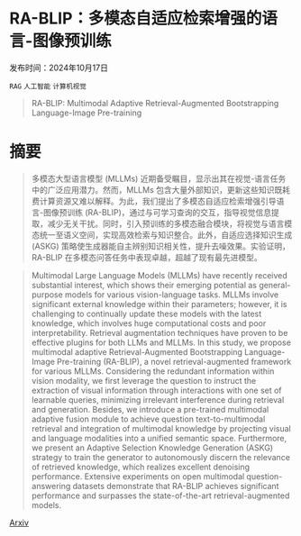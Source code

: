 # RA-BLIP：多模态自适应检索增强的语言-图像预训练

发布时间：2024年10月17日

`RAG` `人工智能` `计算机视觉`

> RA-BLIP: Multimodal Adaptive Retrieval-Augmented Bootstrapping Language-Image Pre-training

# 摘要

> 多模态大型语言模型 (MLLMs) 近期备受瞩目，显示出其在视觉-语言任务中的广泛应用潜力。然而，MLLMs 包含大量外部知识，更新这些知识既耗费计算资源又难以解释。为此，我们提出了多模态自适应检索增强引导语言-图像预训练 (RA-BLIP)，通过与可学习查询的交互，指导视觉信息提取，减少无关干扰。同时，引入预训练的多模态融合模块，将视觉与语言模态统一至语义空间，实现高效检索与知识整合。此外，自适应选择知识生成 (ASKG) 策略使生成器能自主辨别知识相关性，提升去噪效果。实验证明，RA-BLIP 在多模态问答任务中表现卓越，超越了现有最先进模型。

> Multimodal Large Language Models (MLLMs) have recently received substantial interest, which shows their emerging potential as general-purpose models for various vision-language tasks. MLLMs involve significant external knowledge within their parameters; however, it is challenging to continually update these models with the latest knowledge, which involves huge computational costs and poor interpretability. Retrieval augmentation techniques have proven to be effective plugins for both LLMs and MLLMs. In this study, we propose multimodal adaptive Retrieval-Augmented Bootstrapping Language-Image Pre-training (RA-BLIP), a novel retrieval-augmented framework for various MLLMs. Considering the redundant information within vision modality, we first leverage the question to instruct the extraction of visual information through interactions with one set of learnable queries, minimizing irrelevant interference during retrieval and generation. Besides, we introduce a pre-trained multimodal adaptive fusion module to achieve question text-to-multimodal retrieval and integration of multimodal knowledge by projecting visual and language modalities into a unified semantic space. Furthermore, we present an Adaptive Selection Knowledge Generation (ASKG) strategy to train the generator to autonomously discern the relevance of retrieved knowledge, which realizes excellent denoising performance. Extensive experiments on open multimodal question-answering datasets demonstrate that RA-BLIP achieves significant performance and surpasses the state-of-the-art retrieval-augmented models.

[Arxiv](https://arxiv.org/abs/2410.14154)